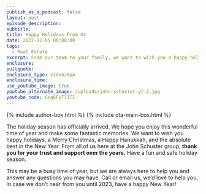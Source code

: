 ```yaml
---
publish_as_a_podcast: false
layout: post
episode_description:
subtitle:
title: Happy Holidays From Us
date: 2022-12-05 00:00:00
tags:
  - Real Estate
excerpt: From our team to your family, we want to wish you a happy holiday season.
enclosure:
pullquote:
enclosure_type: video/mp4
enclosure_time:
use_youtube_image: true
youtube_alternate_image: /uploads/john-schuster-yt-2.jpg
youtube_code: 6xq6FyT11TI
---
```


{% include author-box.html %}
{% include cta-main-box.html %}

The holiday season has officially arrived. We hope you enjoy this wonderful time of year and make some fantastic memories. We want to wish you happy holidays, a Merry Christmas, a Happy Hanukkah, and the absolute best in the New Year. From all of us here at the John Schuster group, **thank you for your trust and support over the years.** Have a fun and safe holiday season.&nbsp;

This may be a busy time of year, but we are always here to help you and answer any questions you may have. Call or email us, we’d love to help you. In case we don’t hear from you until 2023, have a happy New Year\!